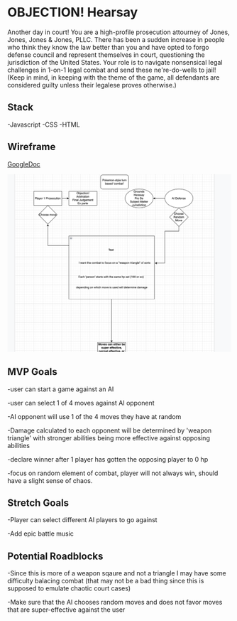# OBJECTION! Hearsay

Another day in court! You are a high-profile prosecution attourney of Jones, Jones, Jones & Jones, PLLC. There has been a sudden increase in people who think they know the law better than you and have opted to forgo defense council and represent themselves in court, questioning the jurisdiction of the United States. Your role is to navigate nonsensical legal challenges in 1-on-1 legal combat and send these ne're-do-wells to jail! (Keep in mind, in keeping with the theme of the game, all defendants are considered guilty unless their legalese proves otherwise.)

## Stack
-Javascript 
-CSS
-HTML

## Wireframe

<!-- link to wireframe-->
[GoogleDoc](https://drive.google.com/file/d/1_e6nnaOROpv63PtRnpLa7HM7T-70Ed2R/view?usp=sharing)

![Wireframe](Wireframe.png)



## MVP Goals

-user can start a game against an AI<br />

-user can select 1 of 4 moves against AI opponent<br />

-AI opponent will use 1 of the 4 moves they have at random<br />

-Damage calculated to each opponent will be determined by 'weapon triangle' with stronger abilities being more effective against opposing abilities <br />

-declare winner after 1 player has gotten the opposing player to 0 hp<br />

-focus on random element of combat, player will not always win, should have a slight sense of chaos.<br />

## Stretch Goals

-Player can select different AI players to go against<br />

-Add epic battle music<br />

## Potential Roadblocks

-Since this is more of a weapon sqaure and not a triangle I may have some difficulty balacing combat (that may not be a bad thing since this is supposed to emulate chaotic court cases)<br />

-Make sure that the AI chooses random moves and does not favor moves that are super-effective against the user<br />



